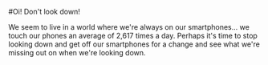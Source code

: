 #Oi! Don't look down!

We seem to live in a world where we're always on our smartphones... we touch our phones an average of 2,617 times a day. Perhaps it's time to stop looking down and get off our smartphones for a change and see what we're missing out on when we're looking down.
